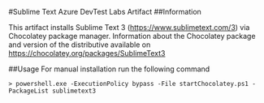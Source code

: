 #Sublime Text Azure DevTest Labs Artifact
##Information

This artifact installs Sublime Text 3 (https://www.sublimetext.com/3) via Chocolatey package manager.
Information about the Chocolatey package and version of the distributive available on https://chocolatey.org/packages/SublimeText3

##Usage
For manual installation run the following command

    > powershell.exe -ExecutionPolicy bypass -File startChocolatey.ps1 -PackageList sublimetext3
